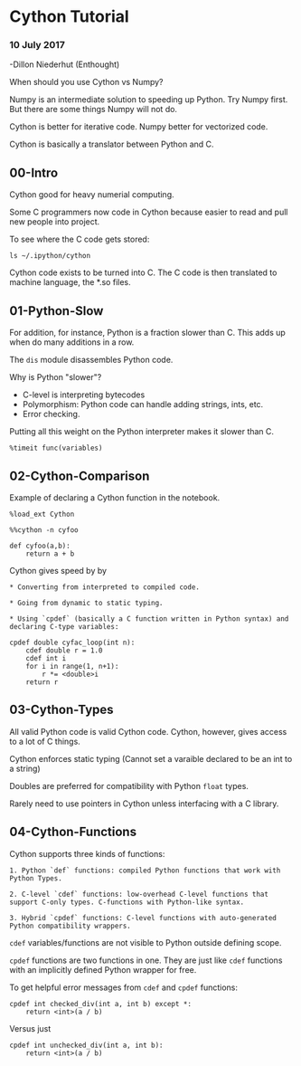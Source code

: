 # Cython Tutorial
### 10 July 2017
-Dillon Niederhut (Enthought)

When should you use Cython vs Numpy?

Numpy is an intermediate solution to speeding up Python. Try Numpy first. But there are some things Numpy will not do.

Cython is better for iterative code. Numpy better for vectorized code.

Cython is basically a translator between Python and C.

## 00-Intro

Cython good for heavy numerial computing.

Some C programmers now code in Cython because easier to read and pull new people into project.

To see where the C code gets stored:

	ls ~/.ipython/cython

Cython code exists to be turned into C. The C code is then translated to machine language, the *.so files.

## 01-Python-Slow

For addition, for instance, Python is a fraction slower than C. This adds up when do many additions in a row.

The `dis` module disassembles Python code. 

Why is Python "slower"?

- C-level is interpreting bytecodes
- Polymorphism: Python code can handle adding strings, ints, etc.
- Error checking.

Putting all this weight on the Python interpreter makes it slower than C.

	%timeit func(variables)

## 02-Cython-Comparison

Example of declaring a Cython function in the notebook.

	%load_ext Cython

	%%cython -n cyfoo

	def cyfoo(a,b):
		return a + b

Cython gives speed by by 
	
	* Converting from interpreted to compiled code.

	* Going from dynamic to static typing.

	* Using `cpdef` (basically a C function written in Python syntax) and declaring C-type variables:

	cpdef double cyfac_loop(int n):
    	cdef double r = 1.0
    	cdef int i
    	for i in range(1, n+1):
        	r *= <double>i
    	return r

## 03-Cython-Types

All valid Python code is valid Cython code. Cython, however, gives access to a lot of C things.

Cython enforces static typing (Cannot set a varaible declared to be an int to a string)

Doubles are preferred for compatibility with Python `float` types.

Rarely need to use pointers in Cython unless interfacing with a C library.

## 04-Cython-Functions

Cython supports three kinds of functions:

	1. Python `def` functions: compiled Python functions that work with Python Types.

	2. C-level `cdef` functions: low-overhead C-level functions that support C-only types. C-functions with Python-like syntax. 

	3. Hybrid `cpdef` functions: C-level functions with auto-generated Python compatibility wrappers.

`cdef` variables/functions are not visible to Python outside defining scope. 

`cpdef` functions are two functions in one. They are just like `cdef` functions with an implicitly defined Python wrapper for free. 

To get helpful error messages from `cdef` and `cpdef` functions:

	cpdef int checked_div(int a, int b) except *:
    	return <int>(a / b)

Versus just

	cpdef int unchecked_div(int a, int b):
    	return <int>(a / b)


